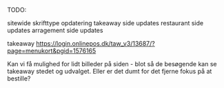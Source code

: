 TODO:


sitewide skrifttype opdatering
takeaway side updates
restaurant side updates
arragement side updates


takeaway
https://login.onlinepos.dk/taw_v3/13687/?page=menukort&pgid=1576165

Kan vi få mulighed for lidt billeder på siden - blot så de besøgende kan se takeaway stedet og udvalget. Eller er det dumt for det fjerne fokus på at bestille?

